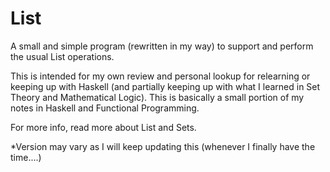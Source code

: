 # List

A small and simple program (rewritten in my way) to support and perform the usual
List operations.

This is intended for my own review and personal lookup for relearning or keeping
up with Haskell (and partially keeping up with what I learned in Set Theory and
Mathematical Logic).
This is basically a small portion of my notes in Haskell and Functional
Programming.

For more info, read more about List and Sets.

*Version may vary as I will keep updating this (whenever I finally have the time....)
